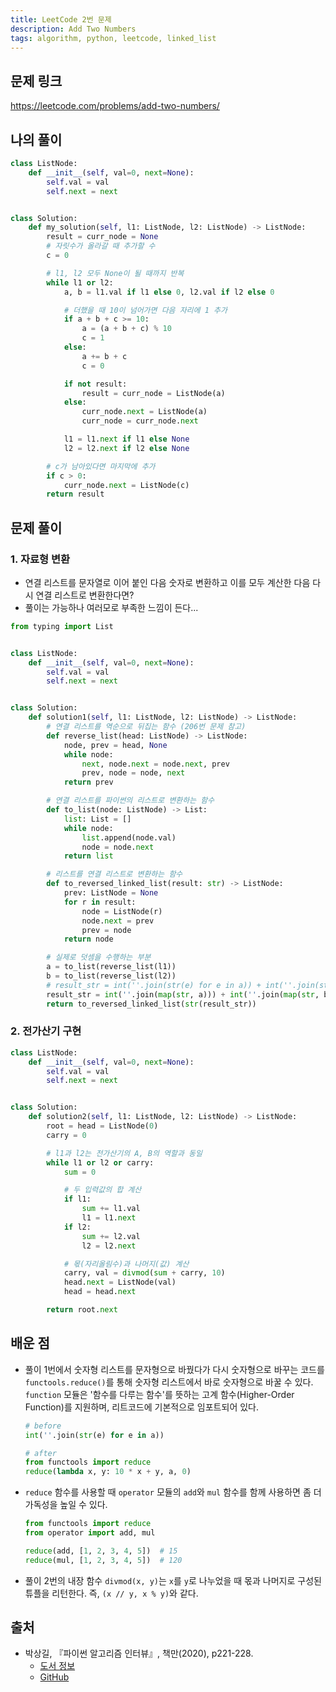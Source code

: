 ```yaml
---
title: LeetCode 2번 문제
description: Add Two Numbers
tags: algorithm, python, leetcode, linked_list
---
```


## 문제 링크

https://leetcode.com/problems/add-two-numbers/

## 나의 풀이

```python
class ListNode:
    def __init__(self, val=0, next=None):
        self.val = val
        self.next = next


class Solution:
    def my_solution(self, l1: ListNode, l2: ListNode) -> ListNode:
        result = curr_node = None
        # 자릿수가 올라갈 때 추가할 수
        c = 0

        # l1, l2 모두 None이 될 때까지 반복
        while l1 or l2:
            a, b = l1.val if l1 else 0, l2.val if l2 else 0

            # 더했을 때 10이 넘어가면 다음 자리에 1 추가
            if a + b + c >= 10:
                a = (a + b + c) % 10
                c = 1
            else:
                a += b + c
                c = 0

            if not result:
                result = curr_node = ListNode(a)
            else:
                curr_node.next = ListNode(a)
                curr_node = curr_node.next

            l1 = l1.next if l1 else None
            l2 = l2.next if l2 else None

        # c가 남아있다면 마지막에 추가
        if c > 0:
            curr_node.next = ListNode(c)
        return result
```

## 문제 풀이

### 1. 자료형 변환

- 연결 리스트를 문자열로 이어 붙인 다음 숫자로 변환하고 이를 모두 계산한 다음 다시 연결 리스트로 변환한다면?
- 풀이는 가능하나 여러모로 부족한 느낌이 든다...

```python
from typing import List


class ListNode:
    def __init__(self, val=0, next=None):
        self.val = val
        self.next = next


class Solution:
    def solution1(self, l1: ListNode, l2: ListNode) -> ListNode:
        # 연결 리스트를 역순으로 뒤집는 함수 (206번 문제 참고)
        def reverse_list(head: ListNode) -> ListNode:
            node, prev = head, None
            while node:
                next, node.next = node.next, prev
                prev, node = node, next
            return prev

        # 연결 리스트를 파이썬의 리스트로 변환하는 함수
        def to_list(node: ListNode) -> List:
            list: List = []
            while node:
                list.append(node.val)
                node = node.next
            return list

        # 리스트를 연결 리스트로 변환하는 함수
        def to_reversed_linked_list(result: str) -> ListNode:
            prev: ListNode = None
            for r in result:
                node = ListNode(r)
                node.next = prev
                prev = node
            return node

        # 실제로 덧셈을 수행하는 부분
        a = to_list(reverse_list(l1))
        b = to_list(reverse_list(l2))
        # result_str = int(''.join(str(e) for e in a)) + int(''.join(str(e) for e in b))
        result_str = int(''.join(map(str, a))) + int(''.join(map(str, b)))
        return to_reversed_linked_list(str(result_str))
```

### 2. 전가산기 구현

```python
class ListNode:
    def __init__(self, val=0, next=None):
        self.val = val
        self.next = next


class Solution:
    def solution2(self, l1: ListNode, l2: ListNode) -> ListNode:
        root = head = ListNode(0)
        carry = 0

        # l1과 l2는 전가산기의 A, B의 역할과 동일
        while l1 or l2 or carry:
            sum = 0

            # 두 입력값의 합 계산
            if l1:
                sum += l1.val
                l1 = l1.next
            if l2:
                sum += l2.val
                l2 = l2.next

            # 몫(자리올림수)과 나머지(값) 계산
            carry, val = divmod(sum + carry, 10)
            head.next = ListNode(val)
            head = head.next

        return root.next
```

## 배운 점

- 풀이 1번에서 숫자형 리스트를 문자형으로 바꿨다가 다시 숫자형으로 바꾸는 코드를 `functools.reduce()`를 통해 숫자형 리스트에서 바로 숫자형으로 바꿀 수 있다. `function` 모듈은 '함수를 다루는 함수'를 뜻하는 고계 함수(Higher-Order Function)를 지원하며, 리트코드에 기본적으로 임포트되어 있다.
  ```python
  # before
  int(''.join(str(e) for e in a))
  ```
  ```python
  # after
  from functools import reduce
  reduce(lambda x, y: 10 * x + y, a, 0)
  ```
- `reduce` 함수를 사용할 때 `operator` 모듈의 `add`와 `mul` 함수를 함께 사용하면 좀 더 가독성을 높일 수 있다.
  ```python
  from functools import reduce
  from operator import add, mul

  reduce(add, [1, 2, 3, 4, 5])  # 15
  reduce(mul, [1, 2, 3, 4, 5])  # 120
  ```
- 풀이 2번의 내장 함수 `divmod(x, y)`는 `x`를 `y`로 나누었을 때 몫과 나머지로 구성된 튜플을 리턴한다. 즉, `(x // y, x % y)`와 같다.

## 출처

- 박상길, 『파이썬 알고리즘 인터뷰』, 책만(2020), p221-228.
  - [도서 정보](https://www.onlybook.co.kr/entry/algorithm-interview)
  - [GitHub](https://github.com/onlybooks/algorithm-interview)

